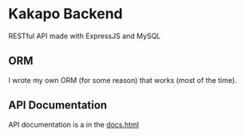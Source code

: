 # Kakapo Backend
RESTful API made with ExpressJS and MySQL

## ORM
I wrote my own ORM (for some reason) that works (most of the time).

## API Documentation
API documentation is a in the [docs.html](/docs.html "Kakapo API Docs")
